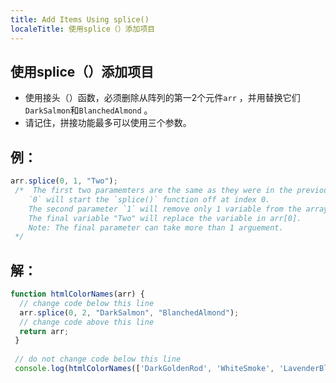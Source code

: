 ```yaml
---
title: Add Items Using splice()
localeTitle: 使用splice（）添加项目
---
```

## 使用splice（）添加项目

*   使用接头（）函数，必须删除从阵列的第一2个元件`arr` ，并用替换它们`DarkSalmon`和`BlanchedAlmond` 。
*   请记住，拼接功能最多可以使用三个参数。

## 例：

```javascript
arr.splice(0, 1, "Two"); 
 /*  The first two paramemters are the same as they were in the previous challenge. 
    `0` will start the `splice()` function off at index 0. 
    The second parameter `1` will remove only 1 variable from the array. 
    The final variable "Two" will replace the variable in arr[0]. 
    Note: The final parameter can take more than 1 arguement. 
 */ 
```

## 解：

```javascript
function htmlColorNames(arr) { 
  // change code below this line 
  arr.splice(0, 2, "DarkSalmon", "BlanchedAlmond"); 
  // change code above this line 
  return arr; 
 } 
 
 // do not change code below this line 
 console.log(htmlColorNames(['DarkGoldenRod', 'WhiteSmoke', 'LavenderBlush', 'PaleTurqoise', 'FireBrick'])); 

```